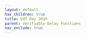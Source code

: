 ```yaml
---
layout: default
has_children: true
title: Vdf Day 2019
parent: Verifiable Delay Functions
nav_exclude: true
---
```

